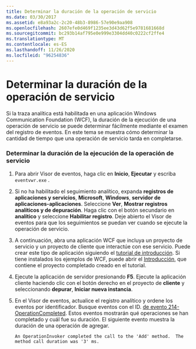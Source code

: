 ```yaml
---
title: Determinar la duración de la operación de servicio
ms.date: 03/30/2017
ms.assetid: e8a93a2c-2c20-48b3-8986-57e90e9aa908
ms.openlocfilehash: 2607efe0d469f1235ee3d43d62f5e9781681668d
ms.sourcegitcommit: bc293b14af795e0e999e3304dd40c0222cf2ffe4
ms.translationtype: MT
ms.contentlocale: es-ES
ms.lasthandoff: 11/26/2020
ms.locfileid: "96254836"
---
```

# <a name="determining-service-operation-duration"></a>Determinar la duración de la operación de servicio

Si la traza analítica está habilitada en una aplicación Windows Communication Foundation (WCF), la duración de la ejecución de una operación de servicio se puede determinar fácilmente mediante el examen del registro de eventos.  En este tema se muestra cómo determinar la cantidad de tiempo que una operación de servicio tarda en completarse.  
  
### <a name="determining-service-operation-execution-duration"></a>Determinar la duración de la ejecución de la operación de servicio  
  
1. Para abrir Visor de eventos, haga clic en **Inicio**, **Ejecutar** y escriba `eventvwr.exe` .  
  
2. Si no ha habilitado el seguimiento analítico, expanda **registros de aplicaciones y servicios**, **Microsoft**, **Windows**, **servidor de aplicaciones-aplicaciones**. Seleccione **Ver**, **Mostrar registros analíticos y de depuración**. Haga clic con el botón secundario en **analítico** y seleccione **Habilitar registro**. Deje abierto el Visor de eventos para que los seguimientos se puedan ver cuando se ejecute la operación de servicio.  
  
3. A continuación, abra una aplicación WCF que incluya un proyecto de servicio y un proyecto de cliente que interactúe con ese servicio.  Puede crear este tipo de aplicación siguiendo el [tutorial de introducción](../../getting-started-tutorial.md).  Si tiene instalados los ejemplos de WCF, puede abrir el [Introducción](../../samples/getting-started-sample.md), que contiene el proyecto completado creado en el tutorial.  
  
4. Ejecute la aplicación de servidor presionando **F5**. Ejecute la aplicación cliente haciendo clic con el botón derecho en el proyecto de **cliente** y seleccionando **depurar**, **Iniciar nueva instancia**.  
  
5. En el Visor de eventos, actualice el registro analítico y ordene los eventos por identificador.  Busque eventos con el ID. [de evento 214-OperationCompleted](214-operationcompleted.md).  Estos eventos mostrarán qué operaciones se han completado y cuál fue su duración.  El siguiente evento muestra la duración de una operación de agregar.  
  
    ```output  
    An OperationInvoker completed the call to the 'Add' method.  The method call duration was '3' ms.  
    ```
